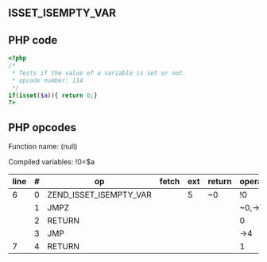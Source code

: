 ISSET\_ISEMPTY\_VAR
-------------------

PHP code
--------

``` php
<?php
/*
 * Tests if the value of a variable is set or not.
 * opcode number: 114
 */
if(isset($a)){ return 0;}
?>
```

PHP opcodes
-----------

Function name: (null)

Compiled variables: !0=$a

| line | \#  | op                        | fetch | ext | return | operands |
|------|-----|---------------------------|-------|-----|--------|----------|
| 6    | 0   | ZEND\_ISSET\_ISEMPTY\_VAR |       | 5   | \~0    | !0       |
|      | 1   | JMPZ                      |       |     |        | \~0,-\>4 |
|      | 2   | RETURN                    |       |     |        | 0        |
|      | 3   | JMP                       |       |     |        | -\>4     |
| 7    | 4   | RETURN                    |       |     |        | 1        |
